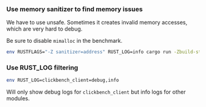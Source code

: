 ### Use memory sanitizer to find memory issues

We have to use unsafe.
Sometimes it creates invalid memory accesses, which are very hard to debug.

Be sure to disable `mimalloc` in the benchmark.

```bash
env RUSTFLAGS="-Z sanitizer=address" RUST_LOG=info cargo run -Zbuild-std --target x86_64-unknown-linux-gnu --bin bench_server
```

### Use RUST_LOG filtering

```bash
env RUST_LOG=clickbench_client=debug,info
```

Will only show debug logs for `clickbench_client` but info logs for other modules.

